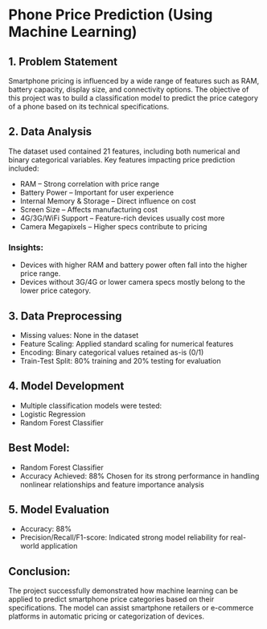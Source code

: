 #  Phone Price Prediction (Using Machine Learning)
## 1. Problem Statement
Smartphone pricing is influenced by a wide range of features such as RAM, battery capacity, display size, and connectivity options. The objective of this project was to build a classification model to predict the price category of a phone based on its technical specifications.

## 2. Data Analysis
The dataset used contained 21 features, including both numerical and binary categorical variables. Key features impacting price prediction included:
- RAM – Strong correlation with price range
- Battery Power – Important for user experience
- Internal Memory & Storage – Direct influence on cost
- Screen Size – Affects manufacturing cost
- 4G/3G/WiFi Support – Feature-rich devices usually cost more
- Camera Megapixels – Higher specs contribute to pricing

### Insights:
- Devices with higher RAM and battery power often fall into the higher price range.
- Devices without 3G/4G or lower camera specs mostly belong to the lower price category.

## 3. Data Preprocessing
- Missing values: None in the dataset
- Feature Scaling: Applied standard scaling for numerical features
- Encoding: Binary categorical values retained as-is (0/1)
- Train-Test Split: 80% training and 20% testing for evaluation

## 4. Model Development
- Multiple classification models were tested:
- Logistic Regression
- Random Forest Classifier

## Best Model:
- Random Forest Classifier
- Accuracy Achieved: 88%
Chosen for its strong performance in handling nonlinear relationships and feature importance analysis

## 5. Model Evaluation
- Accuracy: 88%
- Precision/Recall/F1-score: Indicated strong model reliability for real-world application

## Conclusion:
The project successfully demonstrated how machine learning can be applied to predict smartphone price categories based on their specifications. The model can assist smartphone retailers or e-commerce platforms in automatic pricing or categorization of devices.
